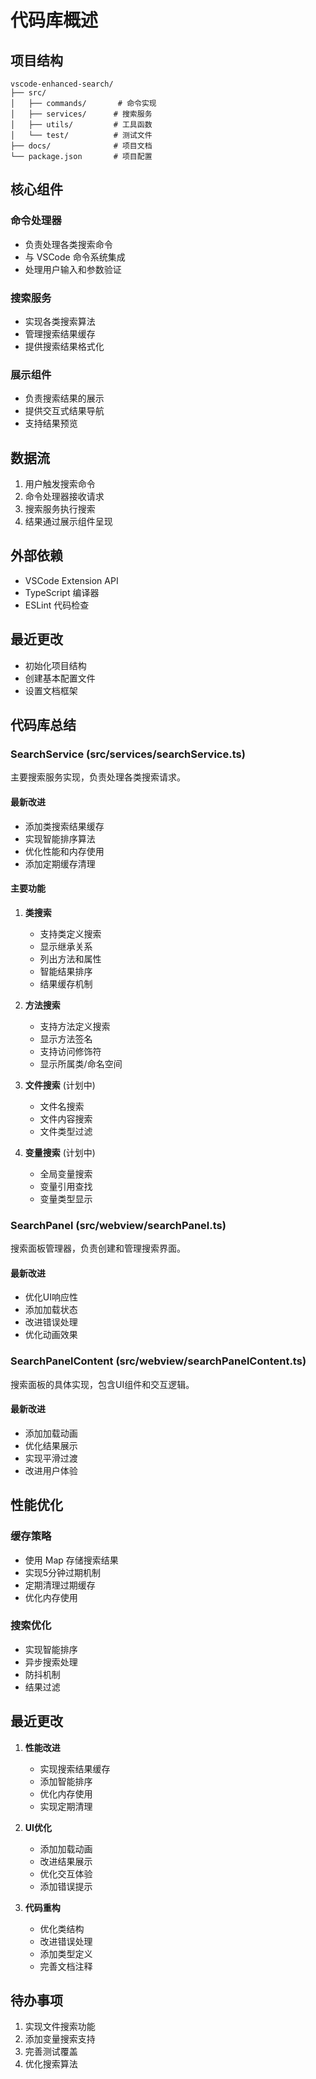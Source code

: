 # 代码库概述

## 项目结构
```
vscode-enhanced-search/
├── src/
│   ├── commands/       # 命令实现
│   ├── services/      # 搜索服务
│   ├── utils/         # 工具函数
│   └── test/          # 测试文件
├── docs/              # 项目文档
└── package.json       # 项目配置
```

## 核心组件

### 命令处理器
- 负责处理各类搜索命令
- 与 VSCode 命令系统集成
- 处理用户输入和参数验证

### 搜索服务
- 实现各类搜索算法
- 管理搜索结果缓存
- 提供搜索结果格式化

### 展示组件
- 负责搜索结果的展示
- 提供交互式结果导航
- 支持结果预览

## 数据流
1. 用户触发搜索命令
2. 命令处理器接收请求
3. 搜索服务执行搜索
4. 结果通过展示组件呈现

## 外部依赖
- VSCode Extension API
- TypeScript 编译器
- ESLint 代码检查

## 最近更改
- 初始化项目结构
- 创建基本配置文件
- 设置文档框架

## 代码库总结

### SearchService (src/services/searchService.ts)
主要搜索服务实现，负责处理各类搜索请求。

#### 最新改进
- 添加类搜索结果缓存
- 实现智能排序算法
- 优化性能和内存使用
- 添加定期缓存清理

#### 主要功能
1. **类搜索**
   - 支持类定义搜索
   - 显示继承关系
   - 列出方法和属性
   - 智能结果排序
   - 结果缓存机制

2. **方法搜索**
   - 支持方法定义搜索
   - 显示方法签名
   - 支持访问修饰符
   - 显示所属类/命名空间

3. **文件搜索** (计划中)
   - 文件名搜索
   - 文件内容搜索
   - 文件类型过滤

4. **变量搜索** (计划中)
   - 全局变量搜索
   - 变量引用查找
   - 变量类型显示

### SearchPanel (src/webview/searchPanel.ts)
搜索面板管理器，负责创建和管理搜索界面。

#### 最新改进
- 优化UI响应性
- 添加加载状态
- 改进错误处理
- 优化动画效果

### SearchPanelContent (src/webview/searchPanelContent.ts)
搜索面板的具体实现，包含UI组件和交互逻辑。

#### 最新改进
- 添加加载动画
- 优化结果展示
- 实现平滑过渡
- 改进用户体验

## 性能优化

### 缓存策略
- 使用 Map 存储搜索结果
- 实现5分钟过期机制
- 定期清理过期缓存
- 优化内存使用

### 搜索优化
- 实现智能排序
- 异步搜索处理
- 防抖机制
- 结果过滤

## 最近更改
1. **性能改进**
   - 实现搜索结果缓存
   - 添加智能排序
   - 优化内存使用
   - 实现定期清理

2. **UI优化**
   - 添加加载动画
   - 改进结果展示
   - 优化交互体验
   - 添加错误提示

3. **代码重构**
   - 优化类结构
   - 改进错误处理
   - 添加类型定义
   - 完善文档注释

## 待办事项
1. 实现文件搜索功能
2. 添加变量搜索支持
3. 完善测试覆盖
4. 优化搜索算法
